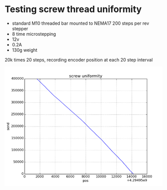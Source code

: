 # Testing screw thread uniformity

* standard M10 threaded bar mounted to NEMA17 200 steps per rev stepper
* 8 time microstepping
* 12v
* 0.2A
* 130g weight

20k times 20 steps, recording encoder position at each 20 step interval

![figure_1.png](figure_1.png)
